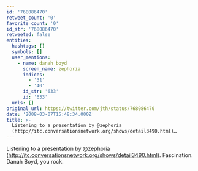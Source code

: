 ```yaml
---
id: '768086470'
retweet_count: '0'
favorite_count: '0'
id_str: '768086470'
retweeted: false
entities:
  hashtags: []
  symbols: []
  user_mentions:
    - name: danah boyd
      screen_name: zephoria
      indices:
        - '31'
        - '40'
      id_str: '633'
      id: '633'
  urls: []
original_url: https://twitter.com/jth/status/768086470
date: '2008-03-07T15:48:34.000Z'
title: >-
  Listening to a presentation by @zephoria
  (http://itc.conversationsnetwork.org/shows/detail3490.html)…
---
```


Listening to a presentation by @zephoria (http://itc.conversationsnetwork.org/shows/detail3490.html). Fascination. Danah Boyd, you rock.